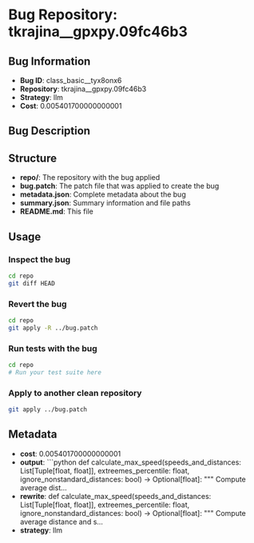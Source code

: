 # Bug Repository: tkrajina__gpxpy.09fc46b3

## Bug Information

- **Bug ID**: class_basic__tyx8onx6
- **Repository**: tkrajina__gpxpy.09fc46b3
- **Strategy**: llm
- **Cost**: 0.005401700000000001

## Bug Description



## Structure

- **repo/**: The repository with the bug applied
- **bug.patch**: The patch file that was applied to create the bug
- **metadata.json**: Complete metadata about the bug
- **summary.json**: Summary information and file paths
- **README.md**: This file

## Usage

### Inspect the bug
```bash
cd repo
git diff HEAD
```

### Revert the bug
```bash
cd repo
git apply -R ../bug.patch
```

### Run tests with the bug
```bash
cd repo
# Run your test suite here
```

### Apply to another clean repository
```bash
git apply ../bug.patch
```

## Metadata

- **cost**: 0.005401700000000001
- **output**: ```python
def calculate_max_speed(speeds_and_distances: List[Tuple[float, float]], extreemes_percentile: float, ignore_nonstandard_distances: bool) -> Optional[float]:
    """
    Compute average dist...
- **rewrite**: def calculate_max_speed(speeds_and_distances: List[Tuple[float, float]], extreemes_percentile: float, ignore_nonstandard_distances: bool) -> Optional[float]:
    """
    Compute average distance and s...
- **strategy**: llm
